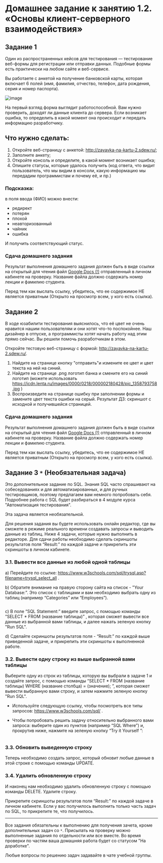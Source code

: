 # Домашнее задание к занятию 1.2. «Основы клиент-серверного взаимодействия»

## Задание 1

Один из распространенных кейсов для тестирования — тестирование веб-формы для регистрации или отправки данных. Подобные формы есть практически на любом сайте и веб-сервисе. 

Вы работаете с анкетой на получение банковской карты, которая включает 6 полей (имя, фамилия, отчество, телефон, дата рождения, серия и номер паспорта). 

![image](https://user-images.githubusercontent.com/43470121/144382116-be7da394-fd48-43db-8795-fb338f8d328e.png)


На первый взгляд форма выглядит работоспособной. Вам нужно проверить, доходят ли данные клиента до сервера. Если возникает ошибка, то определить в какой момент она происходит и передать информацию разработчику.

## Что нужно сделать:
1. Откройте веб-страницу с анкетой: http://zayavka-na-kartu-2.sdew.ru/;
2. Заполните анкету;
3. Откройте консоль и определите, в какой момент возникает ошибка;
4. Опишите статусы, которые удалось получить (код ответа, что видит пользователь, что мы видим в консоли, какую информацию мы передадим программистам и почему её, и пр.)

### Подсказка:
в поля ввода (ФИО) можно внести:
- редирект
- потерян
- плохой
- неавторизованный
- чайник
- ошибка

И получить соответствующий статус.


### Сдача домашнего задания

Результат выполнения домашнего задания должен быть в виде ссылки на открытый для чтения файл  <a href="https://docs.google.com">Google Docs (!)</a> отправленный в личном кабинете на проверку. Название файла должно содержать номер лекции и фамилию студента. 

Перед тем как выслать ссылку, убедитесь, что ее содержимое НЕ является приватным (Открыто на просмотр всем, у кого есть ссылка).

## Задание 2 

В ходе юзабилити тестирования выяснилось, что её цвет не очень нравится нашим пользователям и они хотят что-то поспокойнее. Наш дизайнер в отпуске, а программисты хотят начать работу над этим прямо сейчас. Вы решили помочь разработчикам в этом. 

Откройте тестовую веб-страницу с формой: http://zayavka-na-kartu-2.sdew.ru/. 

1. Найдите на странице кнопку "отправить"и измените ее цвет и цвет текста на ней на синий. 
2. Найдите на странице .png логотип банка и смените его на синий логотип (можете использовать https://icdn.lenta.ru/images/0000/0218/000002180428/pic_1358793758.jpg )
3. Воспроизведите на странице ошибку при заполнении формы и замените цвет текста ошибки на серый.
Результат ДЗ: скриншот с исходной и получившейся страницей.


### Сдача домашнего задания


Результат выполнения домашнего задания должен быть в виде ссылки на открытый для чтения файл  <a href="https://docs.google.com">Google Docs (!)</a> отправленный в личном кабинете на проверку. Название файла должно содержать номер лекции и фамилию студента. 

Перед тем как выслать ссылку, убедитесь, что ее содержимое НЕ является приватным (Открыто на просмотр всем, у кого есть ссылка).


## Задание 3 `*` (Необязательная задача)

Это дополнительное задание по SQL. Знания SQL часто спрашивают на собеседованиях и для автоматизированных, и для ручных тестировщиков, поэтому предлагаем вам немного попробовать себя. Подробнее работа с SQL будет разбираться в 4 модуле курса "Автоматизация тестирования". 

Эта задача является необязательной.

Для решения задания вы будете использовать онлайн редактор, где вы сможете в режиме реального времени создавать запросы и выводить данные из таблиц. Ниже 4 задачи, которые нужно выполнить в редакторе. Для сдачи работы необходимо сделать скриншоты результатов поля “Result:” по каждой задаче и прикрепить эти скриншоты в личном кабинете.


### 3.1. Вывести все данные из любой одной таблицы

a) Перейдите по ссылке: https://www.w3schools.com/sql/trysql.asp?filename=trysql_select_all .

b) Обратите внимание на правую сторону сайта на список - "Your Database:". Это список с таблицами и вам необходимо выбрать одну из таблиц (например “Categories”  или “Employees”).  

<img src="2019-11-07_13-32-49.png" alt="">

c) В поле “SQL Statement:” введите запрос, с помощью команды “SELECT * FROM (название таблицы)” , которая сможет вывести все данные из выбранной вами таблицы, и далее нажать зеленую кнопку "Run SQL".

d) Cделайте скриншоты результатов поля - “Result:” по каждой выше приведенной задаче, и прикрепить эти скриншоты  к выполненной работе.



### 3.2. Вывести одну строку из выше выбранной вами таблицы

Выберите одну из строк из таблицы, которую вы выбрали в задаче 1 и создайте запрос, с помощью команды “SELECT * FROM (название таблицы) WHERE (название столбца) = (значение); ”, которая сможет вывести выбранную вами строку, и затем нажмите зеленую кнопку "Run SQL".

* Используйте следующую ссылку, чтобы посмотреть все типы запросов: https://www.w3schools.com/sql/ .
 
* Чтобы попробовать решить задачу относительно выбранного вами запроса: выберите один из пунктов (например “SQL Where”) и, прокрутив ниже, нажмите на зеленую кнопку “Try it Yourself ”:

<img src="2019-11-07_17-03-03.png" alt="">

### 3.3. Обновить выведенную строку 

Теперь необходимо создать запрос, который обновит любые данные в этой строке с помощью команды UPDATE. 

### 3.4. Удалить обновленную строку

И наконец нам необходимо удалить обновленную строку с помощью команды DELETE. Удалите строку.


Прикрепите скриншоты результатов поля “Result:” по каждой задаче в личном кабинете. Если у вас получилось выполнить только часть задач по SQL, то прикрепите те, что получилось.


_____________

Все задания обязательны к выполнению для получения зачета, кроме дополнительных задач со `*`. Присылать на проверку можно выполненные задания по отдельности или все вместе. Во время проверки по частям ваша домашняя работа будет со статусом "На доработке".

Любые вопросы по решению задач задавайте в чате учебной группы.
